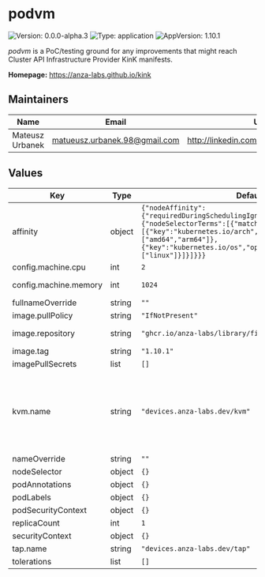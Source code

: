 # podvm

![Version: 0.0.0-alpha.3](https://img.shields.io/badge/Version-0.0.0--alpha.3-informational?style=flat) ![Type: application](https://img.shields.io/badge/Type-application-informational?style=flat) ![AppVersion: 1.10.1](https://img.shields.io/badge/AppVersion-1.10.1-informational?style=flat)

_podvm_ is a PoC/testing ground for any improvements that might
reach Cluster API Infrastructure Provider KinK manifests.

**Homepage:** <https://anza-labs.github.io/kink>

## Maintainers

| Name | Email | Url |
| ---- | ------ | --- |
| Mateusz Urbanek | <matueusz.urbanek.98@gmail.com> | <http://linkedin.com/in/urbanekmateusz> |

## Values

| Key | Type | Default | Description |
|-----|------|---------|-------------|
| affinity | object | `{"nodeAffinity":{"requiredDuringSchedulingIgnoredDuringExecution":{"nodeSelectorTerms":[{"matchExpressions":[{"key":"kubernetes.io/arch","operator":"In","values":["amd64","arm64"]},{"key":"kubernetes.io/os","operator":"In","values":["linux"]}]}]}}}` | Affinity settings for the pods. |
| config.machine.cpu | int | `2` | Number of VCPUs. Must be integer. |
| config.machine.memory | int | `1024` | Memory size in mebibytes. Must be integer. |
| fullnameOverride | string | `""` | Override for the full name. |
| image.pullPolicy | string | `"IfNotPresent"` | Image pull policy. |
| image.repository | string | `"ghcr.io/anza-labs/library/firecracker"` | Registry and repository for the podvm image. |
| image.tag | string | `"1.10.1"` | Tag for the image. |
| imagePullSecrets | list | `[]` | Secrets for pulling images. |
| kvm.name | string | `"devices.anza-labs.dev/kvm"` | Name of the KVM device requested. Should be one of: `"devices.kubevirt.io/kvm"` when using https://github.com/kubevirt/kubernetes-device-plugins, `"devices.anza-labs.dev/kvm"` when using https://github.com/anza-labs/kvm-device-plugin. |
| nameOverride | string | `""` | Override for the name. |
| nodeSelector | object | `{}` | Node selector for the pods. |
| podAnnotations | object | `{}` | Annotations to be added to the pods. |
| podLabels | object | `{}` | Labels to be added to the pods. |
| podSecurityContext | object | `{}` |  |
| replicaCount | int | `1` | Number of replicas for the deployment. |
| securityContext | object | `{}` |  |
| tap.name | string | `"devices.anza-labs.dev/tap"` | Name of the TAP device requested. |
| tolerations | list | `[]` | Tolerations for the pods. |

